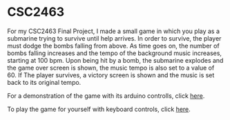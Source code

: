 # CSC2463
For my CSC2463 Final Project, I made a small game in which you play as a submarine trying to survive until help arrives.
In order to survive, the player must dodge the bombs falling from above. As time goes on, the number of bombs falling 
increases and the tempo of the background music increases, starting at 100 bpm. Upon being hit by a bomb, the submarine 
explodes and the game over screen is shown, the music tempo is also set to a value of 60. If The player survives, a
victory screen is shown and the music is set back to its original tempo.

For a demonstration of the game with its arduino controlls, click [here](https://youtu.be/8sZ3zX7G8Og).

To play the game for yourself with keyboard controls, click [here](https://jdik543.github.io/CSC2463/SubGameKeyBoardControls/SubGame/).
